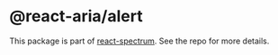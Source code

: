 # @react-aria/alert

This package is part of [react-spectrum](https://github.com/adobe/react-spectrum). See the repo for more details.
